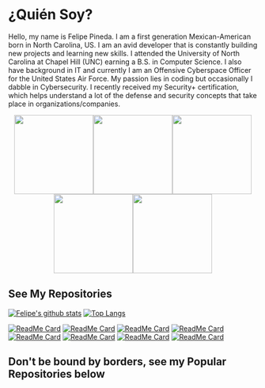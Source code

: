 # ¿Quién Soy?
Hello, my name is Felipe Pineda. I am a first generation Mexican-American born in North Carolina, US. I am an avid developer that is constantly building new projects and learning new skills. I attended the University of North Carolina at Chapel Hill (UNC) earning a B.S. in Computer Science. I also have background in IT and currently I am an Offensive Cyberspace Officer for the United States Air Force. My passion lies in coding but occasionally I dabble in Cybersecurity. I recently received my Security+ certification, which helps understand a lot of the defense and security concepts that take place in organizations/companies. 

<p align="center"><img src="https://octodex.github.com/images/Robotocat.png" height="160px" width="160px"><img src="https://octodex.github.com/images/octocat-de-los-muertos.jpg" height="160px" width="160px"><img src="https://octodex.github.com/images/ironcat.jpg" height="160px" width="160px"><img src="https://octodex.github.com/images/stormtroopocat.png" height="160px" width="160px"><img src="https://octodex.github.com/images/Octogatos_Sticker3.png" height="160px" width="160px"></p>


## See My Repositories 

[![Felipe's github stats](https://github-readme-stats.vercel.app/api?username=fopineda&hide=contribs,prs,issues)]()
[![Top Langs](https://github-readme-stats.vercel.app/api/top-langs/?username=fopineda&hide=java,abap&layout=compact)]()

[![ReadMe Card](https://github-readme-stats.vercel.app/api/pin/?username=fopineda&repo=task-manager-api)](https://github.com/fopineda/task-manager-api) 
[![ReadMe Card](https://github-readme-stats.vercel.app/api/pin/?username=fopineda&repo=chat-app)](https://github.com/fopineda/chat-app)
[![ReadMe Card](https://github-readme-stats.vercel.app/api/pin/?username=fopineda&repo=weather-app)](https://github.com/fopineda/weather-app)
[![ReadMe Card](https://github-readme-stats.vercel.app/api/pin/?username=fopineda&repo=indecision-app)](https://github.com/fopineda/indecision-app)
[![ReadMe Card](https://github-readme-stats.vercel.app/api/pin/?username=fopineda&repo=Python-IP-Tracker)](https://github.com/fopineda/Python-IP-Tracker)
[![ReadMe Card](https://github-readme-stats.vercel.app/api/pin/?username=fopineda&repo=Python-Send-Packet-Scapy)](https://github.com/fopineda/Python-Send-Packet-Scapy)
[![ReadMe Card](https://github-readme-stats.vercel.app/api/pin/?username=fopineda&repo=Im-In)](https://github.com/fopineda/Im-In)
[![ReadMe Card](https://github-readme-stats.vercel.app/api/pin/?username=fopineda&repo=File-Wrapper-Command)](https://github.com/fopineda/File-Wrapper-Command)


## Don't be bound by borders, see my Popular Repositories below

